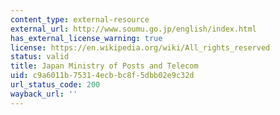 ```yaml
---
content_type: external-resource
external_url: http://www.soumu.go.jp/english/index.html
has_external_license_warning: true
license: https://en.wikipedia.org/wiki/All_rights_reserved
status: valid
title: Japan Ministry of Posts and Telecom
uid: c9a6011b-7531-4ecb-bc8f-5dbb02e9c32d
url_status_code: 200
wayback_url: ''
---
```

